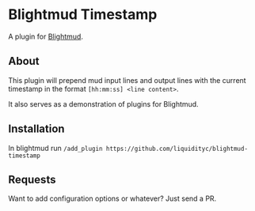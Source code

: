 # Blightmud Timestamp
A plugin for [Blightmud](https://github.com/liquidityc/blightmud).

## About
This plugin will prepend mud input lines and output lines with the current
timestamp in the format `[hh:mm:ss] <line content>`.

It also serves as a demonstration of plugins for Blightmud.

## Installation
In blightmud run `/add_plugin https://github.com/liquidityc/blightmud-timestamp`

## Requests
Want to add configuration options or whatever? Just send a PR.
